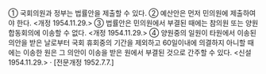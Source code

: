 ① 국회의원과 정부는 법률안을 제출할 수 있다.
② 예산안은 먼저 민의원에 제출하여야 한다. <개정 1954.11.29.>
③ 법률안은 민의원에서 부결된 때에는 참의원 또는 양원합동회의에 이송할 수 없다. <개정 1954.11.29.>
④ 양원중의 일원이 타원에서 이송된 의안을 받은 날로부터 국회 휴회중의 기간을 제외하고 60일이내에 의결하지 아니할 때에는 이송한 원은 그 의안이 이송을 받은 원에서 부결된 것으로 간주할 수 있다. <신설 1954.11.29.>
· [전문개정 1952.7.7.]
